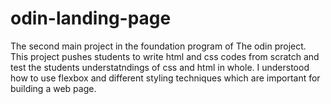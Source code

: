 # odin-landing-page
The second main project in the foundation program of The odin project.
This project pushes students to write html and css codes from scratch and test the students understatndings of css and html in whole.
I understood how to use flexbox and different styling techniques which are important for building a web page.  